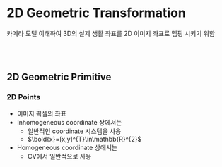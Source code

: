 # 2D Geometric Transformation 
카메라 모델 이해하여 3D의 실제 생활 좌표를 2D 이미지 좌표로 맵핑 시키기 위함

<br>
<br>

## 2D Geometric Primitive 
### 2D Points
- 이미지 픽셀의 좌표
- Inhomogeneous coordinate 상에서는 
    - 일반적인 coordinate 시스템을 사용
    - $\bold{x}=[x,y]^{T}\in\mathbb{R}^{2}$
- Homogeneous coordinate 상에서는
    - CV에서 일반적으로 사용
    